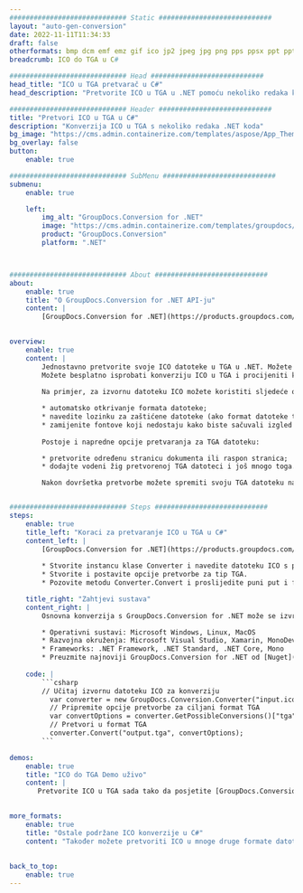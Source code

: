 ```yaml
---
############################# Static ############################
layout: "auto-gen-conversion"
date: 2022-11-11T11:34:33
draft: false
otherformats: bmp dcm emf emz gif ico jp2 jpeg jpg png pps ppsx ppt pptx psb psd svg svgz tga tif tiff webp wmf wmz
breadcrumb: ICO do TGA u C#

############################# Head ############################
head_title: "ICO u TGA pretvarač u C#"
head_description: "Pretvorite ICO u TGA u .NET pomoću nekoliko redaka koda. Koristite GroupDocs Document Conversion API za pretvaranje preko 160 formata datoteka."

############################# Header ############################
title: "Pretvori ICO u TGA u C#"
description: "Konverzija ICO u TGA s nekoliko redaka .NET koda"
bg_image: "https://cms.admin.containerize.com/templates/aspose/App_Themes/V3/images/bg/header1.png"
bg_overlay: false
button:
    enable: true

############################# SubMenu ############################
submenu:
    enable: true

    left:
        img_alt: "GroupDocs.Conversion for .NET"
        image: "https://cms.admin.containerize.com/templates/groupdocs/images/product-logos/90x90-noborder/groupdocs-conversion-net.png"
        product: "GroupDocs.Conversion"
        platform: ".NET"



############################# About ############################
about:
    enable: true
    title: "O GroupDocs.Conversion for .NET API-ju"
    content: |
        [GroupDocs.Conversion for .NET](https://products.groupdocs.com/conversion/net/) može se koristiti za pretvaranje Microsoft Worda, Excela, PowerPointa, PDF-a, Visio i drugih formata. GroupDocs.Conversion je samostalni API koji je prikladan za pozadinske i interne sustave gdje su potrebne visoke performanse. Ne ovisi o softveru poput Microsofta ili Open Officea.
    

overview:
    enable: true
    content: |
        Jednostavno pretvorite svoje ICO datoteke u TGA u .NET. Možete koristiti samo nekoliko C# linija koda na bilo kojoj platformi po vašem izboru kao što su - Windows, Linux, macOS.
        Možete besplatno isprobati konverziju ICO u TGA i procijeniti kvalitetu rezultata konverzije. Uz jednostavne scenarije konverzije datoteka, možete isprobati naprednije opcije za učitavanje izvorne ICO datoteke i za spremanje izlaznog TGA rezultata. 
        
        Na primjer, za izvornu datoteku ICO možete koristiti sljedeće opcije učitavanja:

        * automatsko otkrivanje formata datoteke;
        * navedite lozinku za zaštićene datoteke (ako format datoteke to podržava);
        * zamijenite fontove koji nedostaju kako biste sačuvali izgled dokumenta.
        
        Postoje i napredne opcije pretvaranja za TGA datoteku:

        * pretvorite određenu stranicu dokumenta ili raspon stranica;
        * dodajte vodeni žig pretvorenoj TGA datoteci i još mnogo toga.

        Nakon dovršetka pretvorbe možete spremiti svoju TGA datoteku na lokalnu stazu datoteke ili bilo koju pohranu treće strane kao što su FTP, Amazon S3, Google Drive, Dropbox itd. Imajte na umu - da pretvorite ICO u {{ TO}} nema potrebe za instaliranjem bilo kakvog dodatnog softvera - poput MS Officea, Open Officea, Adobe Acrobat Readera itd.


############################# Steps ############################
steps:
    enable: true
    title_left: "Koraci za pretvaranje ICO u TGA u C#"
    content_left: |
        [GroupDocs.Conversion for .NET](https://products.groupdocs.com/conversion/net/) programerima olakšava pretvaranje ICO datoteke u TGA s nekoliko redaka koda.
        
        * Stvorite instancu klase Converter i navedite datoteku ICO s punim putem
        * Stvorite i postavite opcije pretvorbe za tip TGA.
        * Pozovite metodu Converter.Convert i proslijedite puni put i format (TGA) kao parametar

    title_right: "Zahtjevi sustava"
    content_right: |
        Osnovna konverzija s GroupDocs.Conversion for .NET može se izvršiti u samo nekoliko jednostavnih koraka. Naši API-ji podržani su na svim glavnim platformama i operativnim sustavima. Prije izvršavanja koda u nastavku, provjerite imate li sljedeće preduvjete instalirane na vašem sustavu.

        * Operativni sustavi: Microsoft Windows, Linux, MacOS
        * Razvojna okruženja: Microsoft Visual Studio, Xamarin, MonoDevelop
        * Frameworks: .NET Framework, .NET Standard, .NET Core, Mono
        * Preuzmite najnoviji GroupDocs.Conversion for .NET od [Nuget](https://www.nuget.org/packages/groupdocs.conversion)
         
    code: |
        ```csharp    
        // Učitaj izvornu datoteku ICO za konverziju
          var converter = new GroupDocs.Conversion.Converter("input.ico");
          // Pripremite opcije pretvorbe za ciljani format TGA
          var convertOptions = converter.GetPossibleConversions()["tga"].ConvertOptions;
          // Pretvori u format TGA
          converter.Convert("output.tga", convertOptions);
        ```

demos:
    enable: true
    title: "ICO do TGA Demo uživo"
    content: |
       Pretvorite ICO u TGA sada tako da posjetite [GroupDocs.Conversion App](https://products.groupdocs.app/conversion/family) web mjesto. Online demo ima sljedeće prednosti
          

more_formats:
    enable: true
    title: "Ostale podržane ICO konverzije u C#"
    content: "Također možete pretvoriti ICO u mnoge druge formate datoteka. Pogledajte popis u nastavku."
       
       
back_to_top:
    enable: true
---
```

